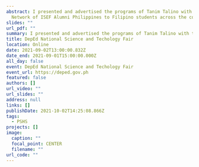 ```yaml
---
abstract: I presented and advertised the programs of Tanim Talino with the
  Network of ISEF Alumni Philippines to Filipino students across the country.
slides: ""
url_pdf: ""
summary: I presented and advertised the programs of Tanim Talino with the Network of ISEF Alumni Philippines to Filipino students across the country.
title: DepEd National Science and Techology Fair
location: Online
date: 2021-09-02T13:00:00.832Z
date_end: 2021-09-01T15:00:00.000Z
all_day: false
event: DepEd National Science and Techology Fair
event_url: https://deped.gov.ph
featured: false
authors: []
url_video: ""
url_slides: ""
address: null
links: []
publishDate: 2021-10-02T14:25:08.866Z
tags:
  - PSHS
projects: []
image:
  caption: ""
  focal_point: CENTER
  filename: ""
url_code: ""
---
```

